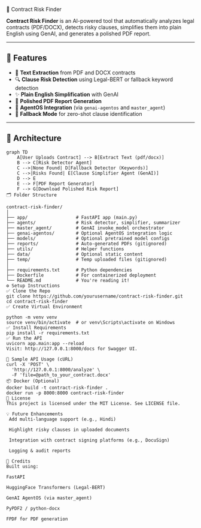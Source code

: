  🤖 Contract Risk Finder

**Contract Risk Finder** is an AI-powered tool that automatically analyzes legal contracts (PDF/DOCX), detects risky clauses, simplifies them into plain English using GenAI, and generates a polished PDF report.

---

## 🚀 Features

- 📄 **Text Extraction** from PDF and DOCX contracts
- 🔍 **Clause Risk Detection** using Legal-BERT or fallback keyword detection
- ✨ **Plain English Simplification** with GenAI
- 🧾 **Polished PDF Report Generation**
- 🤝 **AgentOS Integration** (via `genai-agentos` and `master_agent`)
- 🔁 **Fallback Mode** for zero-shot clause identification

---

## 🧠 Architecture

```mermaid
graph TD
    A[User Uploads Contract] --> B[Extract Text (pdf/docx)]
    B --> C[Risk Detector Agent]
    C -->|None Found| D[Fallback Detector (Keywords)]
    C -->|Risks Found| E[Clause Simplifier Agent (GenAI)]
    D --> E
    E --> F[PDF Report Generator]
    F --> G[Download Polished Risk Report]
🗂️ Folder Structure

contract-risk-finder/
│
├── app/                  # FastAPI app (main.py)
├── agents/               # Risk detector, simplifier, summarizer
├── master_agent/         # GenAI invoke_model orchestrator
├── genai-agentos/        # Optional AgentOS integration logic
├── models/               # Optional pretrained model configs
├── reports/              # Auto-generated PDFs (gitignored)
├── utils/                # Helper functions
├── data/                 # Optional static content
├── temp/                 # Temp uploaded files (gitignored)
│
├── requirements.txt      # Python dependencies
├── Dockerfile            # For containerized deployment
└── README.md             # You're reading it!
⚙️ Setup Instructions
✅ Clone the Repo
git clone https://github.com/yourusername/contract-risk-finder.git
cd contract-risk-finder
✅ Create Virtual Environment

python -m venv venv
source venv/bin/activate  # or venv\Scripts\activate on Windows
✅ Install Requirements
pip install -r requirements.txt
✅ Run the API
uvicorn app.main:app --reload
Visit: http://127.0.0.1:8000/docs for Swagger UI.

🧪 Sample API Usage (cURL)
curl -X 'POST' \
  'http://127.0.0.1:8000/analyze' \
  -F 'file=@path_to_your_contract.docx'
📦 Docker (Optional)
docker build -t contract-risk-finder .
docker run -p 8000:8000 contract-risk-finder
📑 License
This project is licensed under the MIT License. See LICENSE file.

💡 Future Enhancements
 Add multi-language support (e.g., Hindi)

 Highlight risky clauses in uploaded documents

 Integration with contract signing platforms (e.g., DocuSign)

 Logging & audit reports

🙌 Credits
Built using:

FastAPI

HuggingFace Transformers (Legal-BERT)

GenAI AgentOS (via master_agent)

PyPDF2 / python-docx

FPDF for PDF generation
